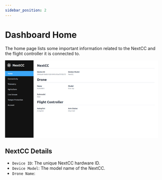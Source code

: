 ```yaml
---
sidebar_position: 2
---
```


# Dashboard Home

The home page lists some important information related to the NextCC and the flight controller it is connected to.

![Dashboard Home](./img/dashboard-home.jpg)

## NextCC Details

- `Device ID`: The unique NextCC hardware ID.
- `Device Model`: The model name of the NextCC.
- `Drone Name`:
